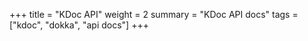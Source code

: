 +++
title = "KDoc API"
weight = 2
summary = "KDoc API docs"
tags = ["kdoc", "dokka", "api docs"]
+++
